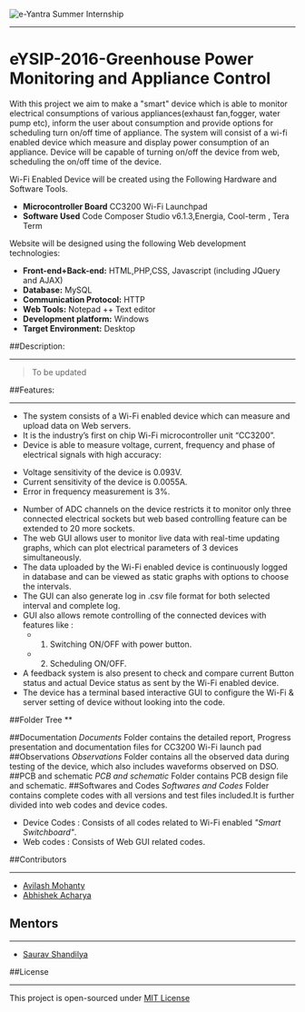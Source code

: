 
![e-Yantra Summer Internship](https://github.com/eYSIP-2016/Autonomous-Drone/blob/master/datasheets/ReadMe_images/iitbblack.jpg)

***
# eYSIP-2016-Greenhouse Power Monitoring and Appliance Control
With this project we aim to make a "smart" device which is able to monitor electrical consumptions of various appliances(exhaust fan,fogger, water pump etc), inform the user about consumption and provide options for scheduling turn on/off time of appliance. The system will consist of a wi-fi enabled device which measure and display power consumption of an appliance. Device will be capable of turning on/off the device from web, scheduling the on/off time of the device. 

Wi-Fi Enabled Device will be created using the Following Hardware and Software Tools.
* **Microcontroller Board** CC3200 Wi-Fi Launchpad
* **Software Used**  Code Composer Studio v6.1.3,Energia, Cool-term , Tera Term

Website will be designed using the following Web development technologies:
* **Front-end+Back-end:**  HTML,PHP,CSS, Javascript (including JQuery and AJAX)
* **Database:** MySQL
* **Communication Protocol:** HTTP
* **Web Tools:** Notepad ++ Text editor
* **Development platform:** Windows
* **Target Environment:** Desktop


##Description:
***
> To be updated 

##Features:
*** 
* The system consists of a Wi-Fi enabled device which can measure and upload data on Web servers.
* It is the industry’s first on chip Wi-Fi microcontroller unit “CC3200”.
* Device is able to measure voltage, current, frequency and phase of electrical signals with high accuracy: 
 + Voltage sensitivity of the device is 0.093V.
 + Current sensitivity of the device is 0.0055A.
 + Error in frequency measurement is 3%.
* Number of ADC channels on the device restricts it to monitor only three connected electrical sockets but web based controlling feature can be extended to 20 more sockets.
* The web GUI allows user to monitor live data with real-time updating graphs, which can plot electrical parameters of 3 devices simultaneously.
* The data uploaded by the Wi-Fi enabled device is continuously logged in database and can be viewed as static graphs with options to choose the intervals.
* The GUI can also generate log in .csv file format for both selected interval and complete log.
* GUI also allows remote controlling of the connected devices with features like : 
  + 1.	Switching ON/OFF with power button.
  + 2.	Scheduling ON/OFF.
* A feedback system is also present to check and compare current Button status and actual Device status as sent by the Wi-Fi enabled device.
* The device has a terminal based interactive GUI to configure the Wi-Fi & server setting of device without looking into the code.

##Folder Tree
**

##Documentation
 *Documents* Folder contains the detailed report, Progress presentation and documentation files for CC3200 Wi-Fi launch pad
##Observations
 *Observations* Folder contains all the observed data during testing of the device, which also includes waveforms observed on DSO.
##PCB and schematic
 *PCB and schematic* Folder contains PCB design file and schematic.
##Softwares and Codes
 *Softwares and Codes* Folder contains complete codes with all versions and test files included.It is further divided into web codes  and device codes.
   * Device Codes : Consists of all codes related to Wi-Fi enabled *"Smart Switchboard"*.
   * Web codes : Consists of Web GUI related codes.

##Contributors
***
  * [Avilash Mohanty](https://github.com/Avilashm)
  * [Abhishek Acharya](https://github.com/abhi11796acharya)
  
## Mentors
***
  * [Saurav Shandilya](https://github.com/sauravshandilya)

##License
***
This project is open-sourced under [MIT License](http://opensource.org/licenses/MIT)
